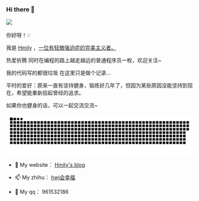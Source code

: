 ### Hi there 👋

<!--
**ihmily/ihmily** is a ✨ _special_ ✨ repository because its `README.md` (this file) appears on your GitHub profile.

Here are some ideas to get you started:

- 🔭 I’m currently working on ...

- 🌱 I’m currently learning ...

- 👯 I’m looking to collaborate on ...

- 🤔 I’m looking for help with ...

- 💬 Ask me about ...

- 📫 How to reach me: ...

- 😄 Pronouns: ...

- ⚡ Fun fact: ...
  -->

![](https://views.whatilearened.today/views/github/ihmily/views.svg)

你好呀！💡

我是 [Hmily](https://github.com/ihmily) ，[一位有轻微强迫症的完美主义者。](https://github.com/ihmily)

热爱折腾 同时在编程的路上越走越远的普通程序员一枚，欢迎关注~

我的代码写的都很垃圾 在这里只是做个记录...

平时的爱好：原来一直有坚持健身，锻炼好几年了，但因为某些原因没能坚持到现在，希望能重新拾起曾经的追求。

如果你也健身的话，可以一起交流交流~

![](https://github.com/ihmily/ihmily/blob/main/images/github-contribution-grid-snake.svg)

- 🤔 My website： [Hmily's blog](https://www.hmily.vip/)

- 📫 My zhihu： [hwj会幸福](https://www.zhihu.com/people/wo-jia-xiao-lai/posts)

- 👯 My qq： 961532186

  

